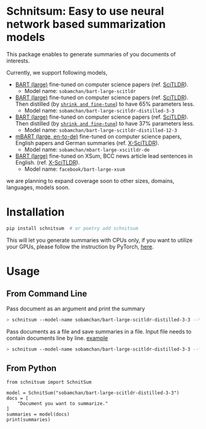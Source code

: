 # Schnitsum: Easy to use neural network based summarization models

This package enables to generate summaries of you documents of interests.

Currently, we support following models,

- [BART (large)](https://aclanthology.org/2020.acl-main.703) fine-tuned on computer science papers (ref. [SciTLDR](https://aclanthology.org/2020.findings-emnlp.428)).
  - Model name: `sobamchan/bart-large-scitldr`
- [BART (large)](https://aclanthology.org/2020.acl-main.703) fine-tuned on computer science papers (ref. [SciTLDR](https://aclanthology.org/2020.findings-emnlp.428)). Then distilled (by [`shrink and fine-tune`](http://arxiv.org/abs/2010.13002)) to have 65% parameters less.
  - Model name: `sobamchan/bart-large-scitldr-distilled-3-3`
- [BART (large)](https://aclanthology.org/2020.acl-main.703) fine-tuned on computer science papers (ref. [SciTLDR](https://aclanthology.org/2020.findings-emnlp.428)). Then distilled (by [`shrink and fine-tune`](http://arxiv.org/abs/2010.13002)) to have 37% parameters less.
  - Model name: `sobamchan/bart-large-scitldr-distilled-12-3`
- [mBART (large, en-to-de)](https://aclanthology.org/2020.acl-main.703) fine-tuned on computer science papers, English papers and German summaries (ref. [X-SciTLDR](https://dl.acm.org/doi/abs/10.1145/3529372.3530938)).
  - Model name: `sobamchan/mbart-large-xscitldr-de`
- [BART (large)](https://aclanthology.org/2020.acl-main.703) fine-tuned on XSum, BCC news article lead sentences in English. (ref. [X-SciTLDR](https://dl.acm.org/doi/abs/10.1145/3529372.3530938)).
  - Model name: `facebook/bart-large-xsum`

we are planning to expand coverage soon to other sizes, domains, languages, models soon.


# Installation

```bash
pip install schnitsum  # or poetry add schnitsum
```

This will let you generate summaries with CPUs only, if you want to utilize your GPUs, please follow the instruction by PyTorch, [here](https://pytorch.org/get-started/locally/).


# Usage

## From Command Line
Pass document as an argument and print the summary
```sh
> schnitsum --model-name sobamchan/bart-large-scitldr-distilled-3-3 --text "Text to summarize"
```

Pass documents as a file and save summaries in a file.
Input file needs to contain documents line by line. [example](https://github.com/sobamchan/schnitsum/blob/main/examples/docs.txt)
```sh
> schnitsum --model-name sobamchan/bart-large-scitldr-distilled-3-3 --file docs.txt --opath sums.txt
```

## From Python
```py3
from schnitsum import SchnitSum

model = SchnitSum("sobamchan/bart-large-scitldr-distilled-3-3")
docs = [
    "Document you want to summarize."
]
summaries = model(docs)
print(summaries)
```
